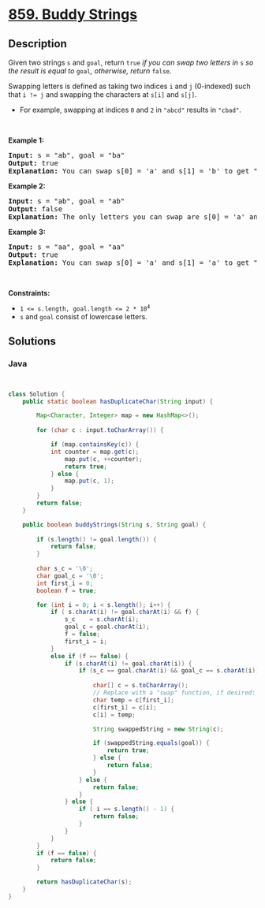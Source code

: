# [859. Buddy Strings](https://leetcode.com/problems/buddy-strings)

## Description

<p>Given two strings <code>s</code> and <code>goal</code>, return <code>true</code><em> if you can swap two letters in </em><code>s</code><em> so the result is equal to </em><code>goal</code><em>, otherwise, return </em><code>false</code><em>.</em></p>

<p>Swapping letters is defined as taking two indices <code>i</code> and <code>j</code> (0-indexed) such that <code>i != j</code> and swapping the characters at <code>s[i]</code> and <code>s[j]</code>.</p>

<ul>
	<li>For example, swapping at indices <code>0</code> and <code>2</code> in <code>&quot;abcd&quot;</code> results in <code>&quot;cbad&quot;</code>.</li>
</ul>

<p>&nbsp;</p>
<p><strong class="example">Example 1:</strong></p>

<pre>
<strong>Input:</strong> s = &quot;ab&quot;, goal = &quot;ba&quot;
<strong>Output:</strong> true
<strong>Explanation:</strong> You can swap s[0] = &#39;a&#39; and s[1] = &#39;b&#39; to get &quot;ba&quot;, which is equal to goal.
</pre>

<p><strong class="example">Example 2:</strong></p>

<pre>
<strong>Input:</strong> s = &quot;ab&quot;, goal = &quot;ab&quot;
<strong>Output:</strong> false
<strong>Explanation:</strong> The only letters you can swap are s[0] = &#39;a&#39; and s[1] = &#39;b&#39;, which results in &quot;ba&quot; != goal.
</pre>

<p><strong class="example">Example 3:</strong></p>

<pre>
<strong>Input:</strong> s = &quot;aa&quot;, goal = &quot;aa&quot;
<strong>Output:</strong> true
<strong>Explanation:</strong> You can swap s[0] = &#39;a&#39; and s[1] = &#39;a&#39; to get &quot;aa&quot;, which is equal to goal.
</pre>

<p>&nbsp;</p>
<p><strong>Constraints:</strong></p>

<ul>
	<li><code>1 &lt;= s.length, goal.length &lt;= 2 * 10<sup>4</sup></code></li>
	<li><code>s</code> and <code>goal</code> consist of lowercase letters.</li>
</ul>

## Solutions



### **Java**

```java


class Solution {
    public static boolean hasDuplicateChar(String input) {

        Map<Character, Integer> map = new HashMap<>();
 
        for (char c : input.toCharArray()) {

            if (map.containsKey(c)) {
            int counter = map.get(c);
                map.put(c, ++counter);
                return true;
            } else {
                map.put(c, 1);
            }
        }
        return false;
    }

    public boolean buddyStrings(String s, String goal) {
        
        if (s.length() != goal.length()) {
            return false;
        }
        
        char s_c = '\0';
        char goal_c = '\0';
        int first_i = 0;
        boolean f = true;

        for (int i = 0; i < s.length(); i++) {
            if ( s.charAt(i) != goal.charAt(i) && f) {
                s_c    = s.charAt(i);
                goal_c = goal.charAt(i);
                f = false;
                first_i = i;
            }
            else if (f == false) {
                if (s.charAt(i) != goal.charAt(i)) {
                    if (s_c == goal.charAt(i) && goal_c == s.charAt(i)) {
                    
                        char[] c = s.toCharArray();
                        // Replace with a "swap" function, if desired:
                        char temp = c[first_i];
                        c[first_i] = c[i];
                        c[i] = temp;

                        String swappedString = new String(c);

                        if (swappedString.equals(goal)) {
                            return true;
                        } else {
                            return false;
                        }
                    } else {
                        return false;
                    }
                } else {
                    if ( i == s.length() - 1) {
                        return false;
                    }
                }
            }
        }
        if (f == false) {
            return false;
        }

        return hasDuplicateChar(s);
    }
}
```